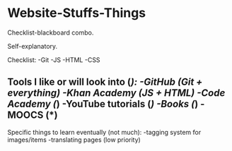 # Website-Stuffs-Things
Checklist-blackboard combo.

Self-explanatory.

Checklist:
-Git
-JS
-HTML
-CSS

Tools I like or will look into (*):
-GitHub (Git + everything)
-Khan Academy (JS + HTML)
-Code Academy (*)
-YouTube tutorials (*)
-Books (*)
-MOOCS (*)
-

Specific things to learn eventually (not much):
-tagging system for images/items
-translating pages (low priority)
